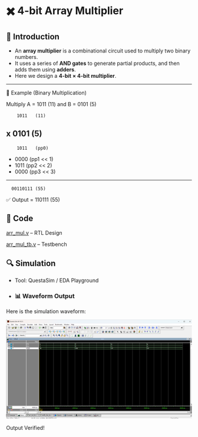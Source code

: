 # ✖️ 4-bit Array Multiplier

## 📘 Introduction
- An **array multiplier** is a combinational circuit used to multiply two binary numbers.  
- It uses a series of **AND gates** to generate partial products, and then adds them using **adders**.  
- Here we design a **4-bit × 4-bit multiplier**.

---
📝 Example (Binary Multiplication)

Multiply A = 1011 (11) and B = 0101 (5)

        1011   (11)
  x     0101   (5)
  -------------
        1011   (pp0)
  +   0000    (pp1 << 1)
  +  1011     (pp2 << 2)
  + 0000      (pp3 << 3)
  -------------
      00110111 (55)


✅ Output = 110111 (55)

## 📝 Code

[arr_mul.v]( arr_mul.v) – RTL Design  

[arr_mul_tb.v]( arr_mul_tb.v) – Testbench  



## 🔍 Simulation

- Tool: QuestaSim / EDA Playground  

- ### 📊 Waveform Output

Here is the simulation waveform:  

![Waveform]( arr_mul_waveform.png)



Output Verified!



